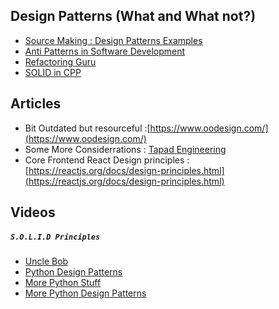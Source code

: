 ## Design Patterns (What and What not?) 

- [Source Making : Design Patterns Examples](https://sourcemaking.com/design_patterns)
- [Anti Patterns in Software Development](https://sourcemaking.com/antipatterns/software-development-antipatterns)
- [Refactoring Guru](https://refactoring.guru/design-patterns)
- [SOLID in CPP](https://corecppil.github.io/Meetups/2020-05-26_CoreCpp_Worldwide!/The_SOLID_Principles.pdf)

## Articles 

- Bit Outdated but resourceful :[https://www.oodesign.com/](https://www.oodesign.com/)
- Some More Considerrations : [Tapad Engineering](http://highscalability.com/blog/2015/5/11/designing-for-scale-three-principles-and-three-practices-fro.html)
- Core Frontend React Design principles : [https://reactjs.org/docs/design-principles.html](https://reactjs.org/docs/design-principles.html)

## Videos 

##### ```S.O.L.I.D Principles```

- [Uncle Bob](https://www.youtube.com/watch?v=zHiWqnTWsn4)
- [Python Design Patterns](https://www.youtube.com/watch?v=bsyjSW46TDg)
- [More Python Stuff](https://www.youtube.com/watch?v=Er5K_nR5lDQ&list=PLaL2yxczKLcBQIHFvQmjI47Qtwg8MpGHN&index=1)
- [More Python Design Patterns](https://www.youtube.com/watch?v=4KZx8bATBFs&list=PLaL2yxczKLcBQIHFvQmjI47Qtwg8MpGHN&index=2)
